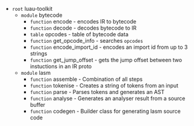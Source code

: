 
- `root` luau-toolkit
    - `module` bytecode
        - `function` encode             - encodes IR to bytecode
        - `function` decode             - decodes bytecode to IR
        - `table` opcodes               - table of bytecode data
        - `function` get_opcode_info    - searches `opcodes`
        - `function` encode_import_id   - encodes an import id from up to 3 strings
        - `function` get_jump_offset    - gets the jump offset between two instuctions in an IR proto
    - `module` lasm
        - `function` assemble           - Combination of all steps
        - `function` tokenise           - Creates a string of tokens from an input
        - `function` parse              - Parses tokens and generates an AST
        - `function` analyse            - Generates an analyser result from a source buffer
        - `function` codegen            - Builder class for generating lasm source code
